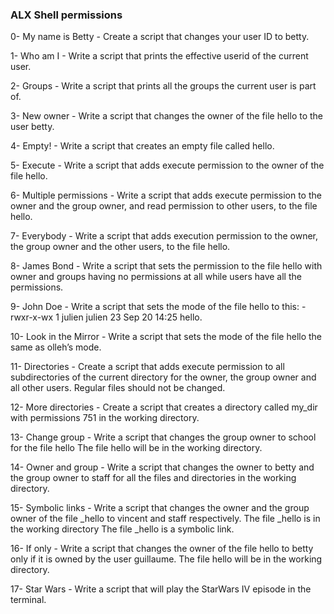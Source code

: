 ### ALX Shell permissions
0- My name is Betty - Create a script that changes your user ID to betty. 

1- Who am I - Write a script that prints the effective userid of the current user.

2- Groups - Write a script that prints all the groups the current user is part of.

3- New owner - Write a script that changes the owner of the file hello to the user betty.

4- Empty! - Write a script that creates an empty file called hello.

5- Execute - Write a script that adds execute permission to the owner of the file hello. 

6- Multiple permissions - Write a script that adds execute permission to the owner and the group owner, and read permission to other users, to the file hello. 

7- Everybody - Write a script that adds execution permission to the owner, the group owner and the other users, to the file hello. 

8- James Bond - Write a script that sets the permission to the file hello with owner and groups having no permissions at all while users have all the permissions.

9- John Doe - Write a script that sets the mode of the file hello to this: -rwxr-x-wx 1 julien julien 23 Sep 20 14:25 hello. 

10- Look in the Mirror - Write a script that sets the mode of the file hello the same as olleh’s mode. 

11- Directories - Create a script that adds execute permission to all subdirectories of the current directory for the owner, the group owner and all other users. Regular files should not be changed.

12- More directories - Create a script that creates a directory called my_dir with permissions 751 in the working directory.

13- Change group - Write a script that changes the group owner to school for the file hello The file hello will be in the working directory.

14- Owner and group - Write a script that changes the owner to betty and the group owner to staff for all the files and directories in the working directory.

15- Symbolic links - Write a script that changes the owner and the group owner of the file _hello to vincent and staff respectively. The file _hello is in the working directory The file _hello is a symbolic link.

16- If only - Write a script that changes the owner of the file hello to betty only if it is owned by the user guillaume. The file hello will be in the working directory.

17- Star Wars - Write a script that will play the StarWars IV episode in the terminal. 
